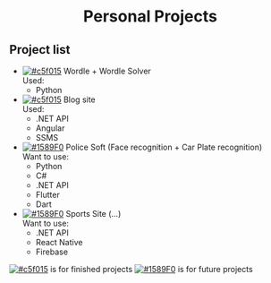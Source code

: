 <h1 align="center">Personal Projects</h1>

## Project list

- [![#c5f015](https://via.placeholder.com/15/c5f015/000000?text=+)](#) Wordle + Wordle Solver <br>
  Used: <br>
    - Python
- [![#c5f015](https://via.placeholder.com/15/c5f015/000000?text=+)](#) Blog site <br>
  Used: <br>
    - .NET API <br>
    - Angular <br>
    - SSMS
- [![#1589F0](https://via.placeholder.com/15/1589F0/000000?text=+)](#) Police Soft (Face recognition + Car Plate recognition) <br>
  Want to use: <br>
    - Python
    - C#
    - .NET API
    - Flutter
    - Dart
- [![#1589F0](https://via.placeholder.com/15/1589F0/000000?text=+)](#) Sports Site (...) <br>
  Want to use: <br>
    - .NET API <br>
    - React Native <br>
    - Firebase

[![#c5f015](https://via.placeholder.com/15/c5f015/000000?text=+)](#) is for finished projects
[![#1589F0](https://via.placeholder.com/15/1589F0/000000?text=+)](#) is for future projects
